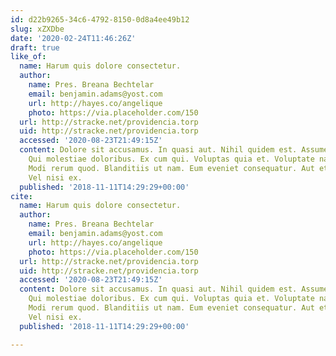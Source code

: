 ```yaml
---
id: d22b9265-34c6-4792-8150-0d8a4ee49b12
slug: xZXDbe
date: '2020-02-24T11:46:26Z'
draft: true
like_of:
  name: Harum quis dolore consectetur.
  author:
    name: Pres. Breana Bechtelar
    email: benjamin.adams@yost.com
    url: http://hayes.co/angelique
    photo: https://via.placeholder.com/150
  url: http://stracke.net/providencia.torp
  uid: http://stracke.net/providencia.torp
  accessed: '2020-08-23T21:49:15Z'
  content: Dolore sit accusamus. In quasi aut. Nihil quidem est. Assumenda saepe in.
    Qui molestiae doloribus. Ex cum qui. Voluptas quia et. Voluptate natus repellendus.
    Modi rerum quod. Blanditiis ut nam. Eum eveniet consequatur. Aut et asperiores.
    Vel nisi ex.
  published: '2018-11-11T14:29:29+00:00'
cite:
  name: Harum quis dolore consectetur.
  author:
    name: Pres. Breana Bechtelar
    email: benjamin.adams@yost.com
    url: http://hayes.co/angelique
    photo: https://via.placeholder.com/150
  url: http://stracke.net/providencia.torp
  uid: http://stracke.net/providencia.torp
  accessed: '2020-08-23T21:49:15Z'
  content: Dolore sit accusamus. In quasi aut. Nihil quidem est. Assumenda saepe in.
    Qui molestiae doloribus. Ex cum qui. Voluptas quia et. Voluptate natus repellendus.
    Modi rerum quod. Blanditiis ut nam. Eum eveniet consequatur. Aut et asperiores.
    Vel nisi ex.
  published: '2018-11-11T14:29:29+00:00'

---
```



